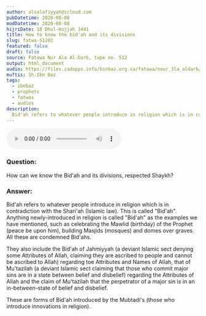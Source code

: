 ```yaml
---
author: alsalafiyyah@icloud.com
pubDatetime: 2020-08-08
modDatetime: 2020-08-08
hijriDate: 18 Dhul-Hujjah 1441
title: How to know the bid'ah and its divisions
slug: fatwa-51202
featured: false
draft: false
source: Fatawa Nur Ala Al-Darb, tape no. 512
output: html_document
audio: https://files.zadapps.info/binbaz.org.sa/fatawa/nour_3la_aldarb/nour_512/51202.mp3
muftis: Sh.Ibn Baz
tags:
  - ibnbaz
  - prophets
  - fatwas
  - audios
description:
  Bid'ah refers to whatever people introduce in religion which is in contradiction with the Shari'ah
---
```


<audio controls>
 <source src="https://files.zadapps.info/binbaz.org.sa/fatawa/nour_3la_aldarb/nour_512/51202.mp3" type="audio/mpeg"/><p>Your browser does not support the audio element.</p>
</audio>

### Question: 
How can we know the Bid'ah and its divisions, respected Shaykh?

### Answer: 
Bid'ah refers to whatever people introduce in religion which is in contradiction with the Shari'ah (Islamic law). This is called "Bid'ah". Anything newly-introduced in religion is called "Bid'ah" as the examples we have mentioned, such as celebrating the Mawlid (birthday) of the Prophet (peace be upon him), building Masjids (mosques) and domes over graves. All these are condemned Bid'ahs. 

They also include the Bid'ah of Jahmiyyah (a deviant Islamic sect denying some Attributes of Allah, claiming they are ascribed to people and cannot be ascribed to Allah) regarding toe Attributes and Names of Allah, that of Mu'tazilah (a deviant Islamic sect claiming that those who commit major sins are in a state between belief and disbelief) regarding the Attributes of Allah and the claim of Mu'tazilah that the perpetrator of a major sin is in an in-between-state of belief and disbelief. 

These are forms of Bid'ah introduced by the Mubtadi's (those who introduce innovations in religion). 

